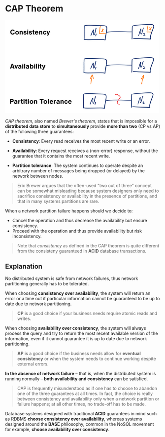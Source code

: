 # CAP Theorem

![](2021-06-28-22-02-47.png)

*CAP theorem*, also named *Brewer's theorem*, states that is impossible for a **distributed data store** to **simultaneously** provide **more than two** (CP vs AP) of the following three guarantees:

* **Consistency**: Every read receives the most recent write or an error.

* **Availability**: Every request receives a (non-error) response, without the guarantee that it contains the most recent write.

* **Partition tolerance**: The system continues to operate despite an arbitrary number of messages being dropped (or delayed) by the network between nodes.

> Eric Brewer argues that the often-used "two out of three" concept can be somewhat misleading because system designers only need to sacrifice consistency or availability in the presence of partitions, and that in many systems partitions are rare.

When a network partition failure happens should we decide to:

* Cancel the operation and thus decrease the availability but ensure consistency.
* Proceed with the operation and thus provide availability but risk inconsistency.

> Note that *consistency* as defined in the CAP theorem is quite different from the consisteny guaranteed in **ACID** database transactions.

## Explanation

No distributed system is safe from network failures, thus network partitioning generally has to be tolerated.

When choosing **consistency over availability**, the system will return an error or a time out if particular information cannot be guaranteed to be up to date due to network partitioning.

> **CP** is a good choice if your business needs require atomic reads and writes.

When choosing **availability over consistency**, the system will always process the query and try to return the most recent available version of the information, even if it cannot guarantee it is up to date due to network partitioning. 

> **AP** is a good choice if the business needs allow for **eventual consistency** or when the system needs to continue working despite external errors.

**In the absence of network failure** – that is, when the distributed system is running normally – **both availability and consistency** can be satisfied. 

> CAP is frequently misunderstood as if one has to choose to abandon one of the three guarantees at all times. In fact, the choice is really between consistency and availability only when a network partition or failure happens; at all other times, no trade-off has to be made.

Database systems designed with traditional **ACID** guarantees in mind such as RDBMS **choose consistency over availability**, whereas systems designed around the **BASE** philosophy, common in the NoSQL movement for example, **choose availability over consistency**.
